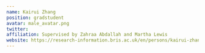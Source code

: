 ```yaml
---
name: Kairui Zhang
position: gradstudent 
avatar: male_avatar.png
twitter: 
affiliation: Supervised by Zahraa Abdallah and Martha Lewis
website: https://research-information.bris.ac.uk/en/persons/kairui-zhang
---
```

